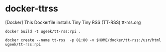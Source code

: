 # docker-ttrss
[Docker] This Dockerfile installs Tiny Tiny RSS (TT-RSS) tt-rss.org


```
docker build -t ugeek/tt-rss:rpi .
```


```
docker create --name tt-rss  -p 81:80 -v $HOME/docker/tt-rss:/usr/html ugeek/tt-rss:rpi
```
